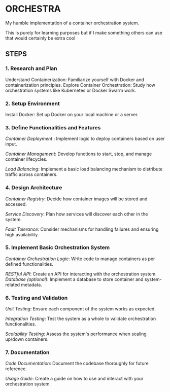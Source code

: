 # ORCHESTRA

My humble implementation of a container orchestration system. 

This is purely for learning purposes but if I make something others can use that would certainly be extra cool

## STEPS

### 1. Research and Plan
Understand Containerization: Familiarize yourself with Docker and containerization principles. Explore Container Orchestration: Study how orchestration systems like Kubernetes or Docker Swarm work.

### 2. Setup Environment
Install Docker: Set up Docker on your local machine or a server. 

### 3. Define Functionalities and Features
*Container Deployment* : Implement logic to deploy containers based on user input.

*Container Management*: Develop functions to start, stop, and manage container lifecycles.

*Load Balancing*: Implement a basic load balancing mechanism to distribute traffic across containers.

### 4. Design Architecture
*Container Registry*: Decide how container images will be stored and accessed.

*Service Discovery*: Plan how services will discover each other in the system.

*Fault Tolerance*: Consider mechanisms for handling failures and ensuring high availability.

### 5. Implement Basic Orchestration System
*Container Orchestration Logic*: Write code to manage containers as per defined functionalities.

*RESTful API*: Create an API for interacting with the orchestration system.
*Database (optional)*: Implement a database to store container and system-related metadata.

### 6. Testing and Validation
*Unit Testing*: Ensure each component of the system works as expected.

*Integration Testing*: Test the system as a whole to validate orchestration functionalities.

*Scalability Testing*: Assess the system's performance when scaling up/down containers.

### 7. Documentation
*Code Documentation*: Document the codebase thoroughly for future reference.
    
*Usage Guide*: Create a guide on how to use and interact with your orchestration system.
